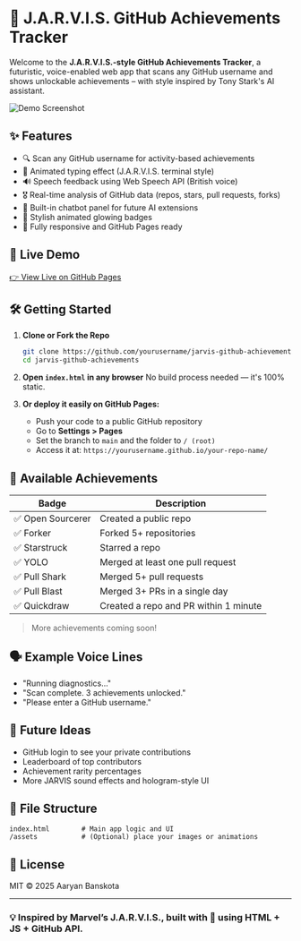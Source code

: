 # 🧠 J.A.R.V.I.S. GitHub Achievements Tracker

Welcome to the **J.A.R.V.I.S.-style GitHub Achievements Tracker**, a futuristic, voice-enabled web app that scans any GitHub username and shows unlockable achievements – with style inspired by Tony Stark's AI assistant.

![Demo Screenshot](https://ibb.co/wh2tvyYS)

## ✨ Features

- 🔍 Scan any GitHub username for activity-based achievements
- 🧠 Animated typing effect (J.A.R.V.I.S. terminal style)
- 🔊 Speech feedback using Web Speech API (British voice)
- 🎖️ Real-time analysis of GitHub data (repos, stars, pull requests, forks)
- 💬 Built-in chatbot panel for future AI extensions
- 💠 Stylish animated glowing badges
- 📱 Fully responsive and GitHub Pages ready

## 🚀 Live Demo

[👉 View Live on GitHub Pages](https://aaryanbanskota.github.io/GitHub-Achievements-Tracker/)

## 🛠️ Getting Started

1. **Clone or Fork the Repo**
   ```bash
   git clone https://github.com/yourusername/jarvis-github-achievements.git
   cd jarvis-github-achievements
   ```

2. **Open `index.html` in any browser**
   No build process needed — it's 100% static.

3. **Or deploy it easily on GitHub Pages:**
   - Push your code to a public GitHub repository
   - Go to **Settings > Pages**
   - Set the branch to `main` and the folder to `/ (root)`
   - Access it at: `https://yourusername.github.io/your-repo-name/`

## 🧪 Available Achievements

| Badge        | Description |
|--------------|-------------|
| ✅ Open Sourcerer | Created a public repo |
| ✅ Forker         | Forked 5+ repositories |
| ✅ Starstruck     | Starred a repo |
| ✅ YOLO           | Merged at least one pull request |
| ✅ Pull Shark     | Merged 5+ pull requests |
| ✅ Pull Blast     | Merged 3+ PRs in a single day |
| ✅ Quickdraw      | Created a repo and PR within 1 minute |

> More achievements coming soon!

## 🗣️ Example Voice Lines

- "Running diagnostics..."
- "Scan complete. 3 achievements unlocked."
- "Please enter a GitHub username."

## 🧠 Future Ideas

- GitHub login to see your private contributions
- Leaderboard of top contributors
- Achievement rarity percentages
- More JARVIS sound effects and hologram-style UI

## 📁 File Structure

```text
index.html        # Main app logic and UI
/assets           # (Optional) place your images or animations
```

## 📜 License

MIT © 2025 Aaryan Banskota

---

### 💡 Inspired by Marvel’s J.A.R.V.I.S., built with 💙 using HTML + JS + GitHub API.

